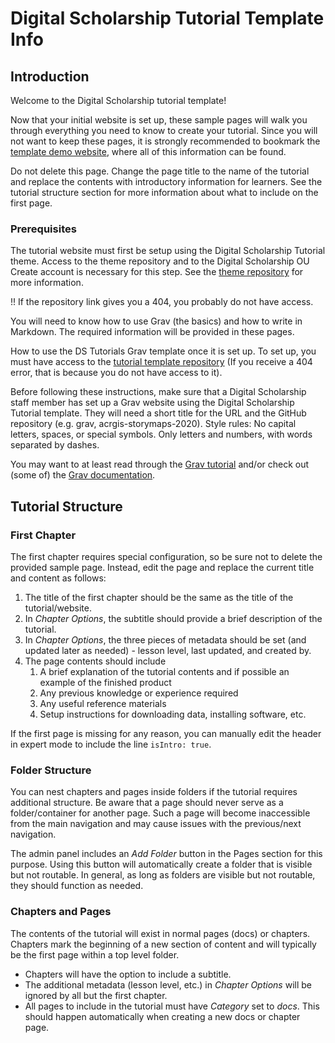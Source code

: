 # Digital Scholarship Tutorial Template Info

## Introduction

Welcome to the Digital Scholarship tutorial template!

Now that your initial website is set up, these sample pages will walk you through everything you need to know to create your tutorial. Since you will not want to keep these pages, it is strongly recommended to bookmark the [template demo website](https://www.ds-tutorials.oucreate.com/tutorial-template/), where all of this information can be found.

Do not delete this page. Change the page title to the name of the tutorial and replace the contents with introductory information for learners. See the tutorial structure section for more information about what to include on the first page.

### Prerequisites

The tutorial website must first be setup using the Digital Scholarship Tutorial theme. Access to the theme repository and to the Digital Scholarship OU Create account is necessary for this step. See the [theme repository](url) for more information.

!! If the repository link gives you a 404, you probably do not have access.

You will need to know how to use Grav (the basics) and how to write in Markdown. The required information will be provided in these pages.

How to use the DS Tutorials Grav template once it is set up. To set up, you must have access to the [tutorial template repository](https://github.com/TheoAcker12/digital-scholarship-tutorial) (If you receive a 404 error, that is because you do not have access to it).

Before following these instructions, make sure that a Digital Scholarship staff member has set up a Grav website using the Digital Scholarship Tutorial template. They will need a short title for the URL and the GitHub repository (e.g. grav, acrgis-storymaps-2020). Style rules: No capital letters, spaces, or special symbols. Only letters and numbers, with words separated by dashes.

You may want to at least read through the [Grav tutorial](https://www.ds-tutorials.oucreate.com/grav) and/or check out (some of) the [Grav documentation](https://learn.getgrav.org).

## Tutorial Structure

### First Chapter

The first chapter requires special configuration, so be sure not to delete the provided sample page. Instead, edit the page and replace the current title and content as follows:

1. The title of the first chapter should be the same as the title of the tutorial/website.
2. In *Chapter Options*, the subtitle should provide a brief description of the tutorial.
3. In *Chapter Options*, the three pieces of metadata should be set (and updated later as needed) - lesson level, last updated, and created by.
4. The page contents should include
	1. A brief explanation of the tutorial contents and if possible an example of the finished product
	2. Any previous knowledge or experience required
	3. Any useful reference materials
	4. Setup instructions for downloading data, installing software, etc.

If the first page is missing for any reason, you can manually edit the header in expert mode to include the line `isIntro: true`.

### Folder Structure

You can nest chapters and pages inside folders if the tutorial requires additional structure. Be aware that a page should never serve as a folder/container for another page. Such a page will become inaccessible from the main navigation and may cause issues with the previous/next navigation.

The admin panel includes an *Add Folder* button in the Pages section for this purpose. Using this button will automatically create a folder that is visible but not routable. In general, as long as folders are visible but not routable, they should function as needed.

### Chapters and Pages

The contents of the tutorial will exist in normal pages (docs) or chapters. Chapters mark the beginning of a new section of content and will typically be the first page within a top level folder.

- Chapters will have the option to include a subtitle.
- The additional metadata (lesson level, etc.) in *Chapter Options* will be ignored by all but the first chapter.
- All pages to include in the tutorial must have *Category* set to *docs*. This should happen automatically when creating a new docs or chapter page.

